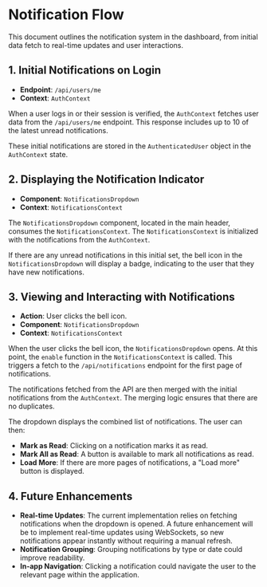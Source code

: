 # Notification Flow

This document outlines the notification system in the dashboard, from initial data fetch to real-time updates and user interactions.

## 1. Initial Notifications on Login

- **Endpoint**: `/api/users/me`
- **Context**: `AuthContext`

When a user logs in or their session is verified, the `AuthContext` fetches user data from the `/api/users/me` endpoint. This response includes up to 10 of the latest unread notifications.

These initial notifications are stored in the `AuthenticatedUser` object in the `AuthContext` state.

## 2. Displaying the Notification Indicator

- **Component**: `NotificationsDropdown`
- **Context**: `NotificationsContext`

The `NotificationsDropdown` component, located in the main header, consumes the `NotificationsContext`. The `NotificationsContext` is initialized with the notifications from the `AuthContext`.

If there are any unread notifications in this initial set, the bell icon in the `NotificationsDropdown` will display a badge, indicating to the user that they have new notifications.

## 3. Viewing and Interacting with Notifications

- **Action**: User clicks the bell icon.
- **Component**: `NotificationsDropdown`
- **Context**: `NotificationsContext`

When the user clicks the bell icon, the `NotificationsDropdown` opens. At this point, the `enable` function in the `NotificationsContext` is called. This triggers a fetch to the `/api/notifications` endpoint for the first page of notifications.

The notifications fetched from the API are then merged with the initial notifications from the `AuthContext`. The merging logic ensures that there are no duplicates.

The dropdown displays the combined list of notifications. The user can then:

- **Mark as Read**: Clicking on a notification marks it as read.
- **Mark All as Read**: A button is available to mark all notifications as read.
- **Load More**: If there are more pages of notifications, a "Load more" button is displayed.

## 4. Future Enhancements

- **Real-time Updates**: The current implementation relies on fetching notifications when the dropdown is opened. A future enhancement will be to implement real-time updates using WebSockets, so new notifications appear instantly without requiring a manual refresh.
- **Notification Grouping**: Grouping notifications by type or date could improve readability.
- **In-app Navigation**: Clicking a notification could navigate the user to the relevant page within the application.
